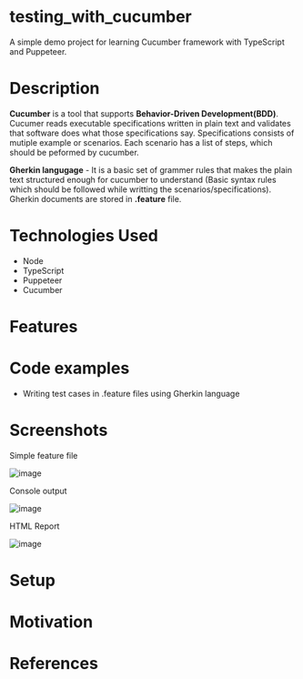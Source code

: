 # testing_with_cucumber
A simple demo project for learning Cucumber framework with TypeScript and Puppeteer.

# Description
**Cucumber** is a tool that supports **Behavior-Driven Development(BDD)**.
Cucumer reads executable specifications written in plain text and validates that software does what those specifications say. Specifications consists of mutiple example or scenarios. Each scenario has a list of steps, which should be peformed by cucumber.

**Gherkin langugage** - It is a basic set of grammer rules that makes the plain text structured enough for cucumber to understand (Basic syntax rules which should be followed while writting the scenarios/specifications). Gherkin documents are stored in **.feature** file.

# Technologies Used
* Node
* TypeScript
* Puppeteer
* Cucumber

# Features

# Code examples
- Writing test cases in .feature files using Gherkin language

# Screenshots
Simple feature file

![image](https://user-images.githubusercontent.com/47020813/193572257-0f102ec6-7d24-4ee2-991f-d5173b58885a.png)

Console output

![image](https://user-images.githubusercontent.com/47020813/193571927-7738a22b-6492-44d1-8fa5-108b435e58cd.png)

HTML Report

![image](https://user-images.githubusercontent.com/47020813/193571993-e43deab5-41c5-45d4-a3e4-7422847f3116.png)



# Setup

# Motivation


# References




